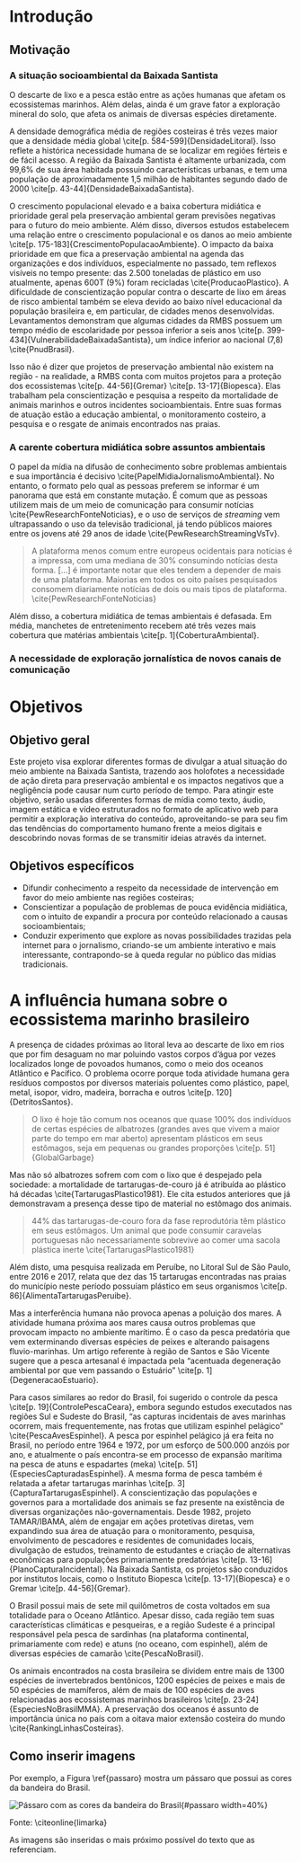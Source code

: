 # Introdução

## Motivação

### A situação socioambiental da Baixada Santista

O descarte de lixo e a pesca estão entre as ações humanas que afetam os ecossistemas marinhos. Além delas, ainda é um grave fator a exploração mineral do solo, que afeta os animais de diversas espécies diretamente.

A densidade demográfica média de regiões costeiras é três vezes maior que a densidade média global \cite[p. 584-599]{DensidadeLitoral}. Isso reflete a histórica necessidade humana de se localizar em regiões férteis e de fácil acesso. A região da Baixada Santista é altamente urbanizada, com 99,6% de sua área habitada possuindo características urbanas, e tem uma população de aproximadamente 1,5 milhão de habitantes segundo dado de 2000 \cite[p. 43-44]{DensidadeBaixadaSantista}.

O crescimento populacional elevado e a baixa cobertura midiática e prioridade geral pela preservação ambiental geram previsões negativas para o futuro do meio ambiente. Além disso, diversos estudos estabelecem uma relação entre o crescimento populacional e os danos ao meio ambiente \cite[p. 175-183]{CrescimentoPopulacaoAmbiente}. O impacto da baixa prioridade em que fica a preservação ambiental na agenda das organizações e dos indivíduos, especialmente no passado, tem reflexos visíveis no tempo presente: das 2.500 toneladas de plástico em uso atualmente, apenas 600T (9%) foram recicladas \cite{ProducaoPlastico}. A dificuldade de conscientização popular contra o descarte de lixo em áreas de risco ambiental também se eleva devido ao baixo nível educacional da população brasileira e, em particular, de cidades menos desenvolvidas. Levantamentos demonstram que algumas cidades da RMBS possuem um tempo médio de escolaridade por pessoa inferior a seis anos \cite[p. 399-434]{VulnerabilidadeBaixadaSantista}, um índice inferior ao nacional (7,8) \cite{PnudBrasil}.

Isso não é dizer que projetos de preservação ambiental não existem na região - na realidade, a RMBS conta com muitos projetos para a proteção dos ecossistemas \cite[p. 44-56]{Gremar} \cite[p. 13-17]{Biopesca}. Elas trabalham pela conscientização e pesquisa a respeito da mortalidade de animais marinhos e outros incidentes socioambientais. Entre suas formas de atuação estão a educação ambiental, o monitoramento costeiro, a pesquisa e o resgate de animais encontrados nas praias.

### A carente cobertura midiática sobre assuntos ambientais

O papel da mídia na difusão de conhecimento sobre problemas ambientais e sua importância é decisivo \cite{PapelMidiaJornalismoAmbiental}. No entanto, o formato pelo qual as pessoas preferem se informar é um panorama que está em constante mutação. É comum que as pessoas utilizem mais de um meio de comunicação para consumir notícias \cite{PewResearchFonteNoticias}, e o uso de serviços de *streaming* vem ultrapassando o uso da televisão tradicional, já tendo públicos maiores entre os jovens até 29 anos de idade \cite{PewResearchStreamingVsTv}.

> A plataforma menos comum entre europeus ocidentais para notícias é a impressa, com uma mediana de 30% consumindo notícias desta forma. [...] é importante notar que eles tendem a depender de mais de uma plataforma. Maiorias em todos os oito países pesquisados consomem diariamente notícias de dois ou mais tipos de plataforma. \cite{PewResearchFonteNoticias}

Além disso, a cobertura midiática de temas ambientais é defasada. Em média, manchetes de entretenimento recebem até três vezes mais cobertura que matérias ambientais \cite[p. 1]{CoberturaAmbiental}.

### A necessidade de exploração jornalística de novos canais de comunicação

# Objetivos

## Objetivo geral

Este projeto visa explorar diferentes formas de divulgar a atual situação do meio ambiente na Baixada Santista, trazendo aos holofotes a necessidade de ação direta para preservação ambiental e os impactos negativos que a negligência pode causar num curto período de tempo. Para atingir este objetivo, serão usadas diferentes formas de mídia como texto, áudio, imagem estática e vídeo estruturados no formato de aplicativo web para permitir a exploração interativa do conteúdo, aproveitando-se para seu fim das tendências do comportamento humano frente a meios digitais e descobrindo novas formas de se transmitir ideias através da internet.

## Objetivos específicos

- Difundir conhecimento a respeito da necessidade de intervenção em favor do meio ambiente nas regiões costeiras;
- Conscientizar a população de problemas de pouca evidência midiática, com o intuito de expandir a procura por conteúdo relacionado a causas socioambientais;
- Conduzir experimento que explore as novas possibilidades trazidas pela internet para o jornalismo, criando-se um ambiente interativo e mais interessante, contrapondo-se à queda regular no público das mídias tradicionais.

# A influência humana sobre o ecossistema marinho brasileiro

A presença de cidades próximas ao litoral leva ao descarte de lixo em rios que por fim desaguam no mar poluindo vastos corpos d’água por vezes localizados  longe de povoados humanos, como o meio dos oceanos Atlântico e Pacífico. O problema ocorre porque toda atividade humana gera resíduos compostos por diversos materiais poluentes  como plástico, papel, metal, isopor, vidro, madeira, borracha e outros \cite[p. 120]{DetritosSantos}.

> O lixo é hoje tão comum nos oceanos que quase 100% dos indivíduos de certas espécies de albatrozes (grandes aves que vivem a maior parte do tempo em mar aberto) apresentam plásticos em seus estômagos, seja em pequenas ou grandes proporções \cite[p. 51]{GlobalGarbage}

Mas não só albatrozes sofrem com com o lixo que é despejado pela sociedade: a mortalidade de tartarugas-de-couro já é atribuída ao plástico há décadas \cite{TartarugasPlastico1981}. Ele cita estudos anteriores que já demonstravam a presença desse tipo de material no estômago dos animais. 

> 44% das tartarugas-de-couro fora da fase reprodutória têm plástico em seus estômagos. Um animal que pode consumir caravelas portuguesas não necessariamente sobrevive ao comer uma sacola plástica inerte \cite{TartarugasPlastico1981}

Além disto, uma pesquisa realizada em Peruíbe, no Litoral Sul de São Paulo, entre 2016 e 2017, relata que dez das 15 tartarugas encontradas nas praias do município neste período possuíam plástico em seus organismos \cite[p. 86]{AlimentaTartarugasPeruibe}.

Mas a interferência humana não provoca apenas a poluição dos mares. A atividade humana próxima aos mares causa outros problemas que provocam impacto no ambiente marítimo. É o caso da pesca predatória que vem exterminando diversas espécies de peixes e alterando paisagens fluvio-marinhas. Um artigo referente à região de Santos e São Vicente sugere que a pesca artesanal é impactada pela “acentuada degeneração ambiental por que vem passando o Estuário” \cite[p. 1]{DegeneracaoEstuario}.

Para casos similares ao redor do Brasil, foi sugerido o controle da pesca \cite[p. 19]{ControlePescaCeara}, embora segundo estudos executados nas regiões Sul e Sudeste do Brasil,  “as capturas incidentais de aves marinhas ocorrem, mais frequentemente, nas frotas que utilizam espinhel pelágico” \cite{PescaAvesEspinhel}. A pesca por espinhel pelágico já era feita no Brasil, no período entre 1964 e 1972, por um esforço de 500.000 anzóis por ano, e atualmente o país encontra-se em processo de expansão marítima na pesca de atuns e espadartes (meka) \cite[p. 51]{EspeciesCapturadasEspinhel}. A mesma forma de pesca também é relatada a afetar tartarugas marinhas \cite[p. 3]{CapturaTartarugasEspinhel}. A conscientização das populações e governos para a mortalidade dos animais se faz presente na existência de diversas organizações não-governamentais. Desde 1982, projeto TAMAR/IBAMA, além de engajar em ações protetivas diretas, vem expandindo sua área de atuação para o monitoramento, pesquisa, envolvimento de pescadores e residentes de comunidades locais, divulgação de estudos, treinamento de estudantes e criação de alternativas econômicas para populações primariamente predatórias \cite[p. 13-16]{PlanoCapturaIncidental}. Na Baixada Santista, os projetos são conduzidos por institutos locais, como o Instituto Biopesca \cite[p. 13-17]{Biopesca} e o Gremar \cite[p. 44-56]{Gremar}.

O Brasil possui mais de sete mil quilômetros de costa voltados em sua totalidade para o Oceano Atlântico. Apesar disso, cada região tem suas características climáticas e pesqueiras, e a região Sudeste é a principal responsável pela pesca de sardinhas (na plataforma continental, primariamente com rede) e atuns (no oceano, com espinhel), além de diversas espécies de camarão \cite{PescaNoBrasil}.

Os animais encontrados na costa brasileira se dividem entre mais de 1300 espécies de invertebrados bentônicos, 1200 espécies de peixes e mais de 50 espécies de mamíferos, além de mais de 100 espécies de aves relacionadas aos ecossistemas marinhos brasileiros \cite[p. 23-24]{EspeciesNoBrasilMMA}. A preservação dos oceanos é assunto de importância única no país com a oitava maior extensão costeira do mundo \cite{RankingLinhasCosteiras}.

## Como inserir imagens

Por exemplo, a Figura \ref{passaro} mostra um pássaro que possui as cores da bandeira do Brasil. 

<!--
Para referenciar essa figura no texto utilize: Figura \ref{passaro} ou \autoref{passaro}
-->

![Pássaro com as cores da bandeira do Brasil](imagens/passaro.jpg){#passaro width=40%}

Fonte: \citeonline{limarka}

As imagens são inseridas o mais próximo possível do texto que as referenciam.
